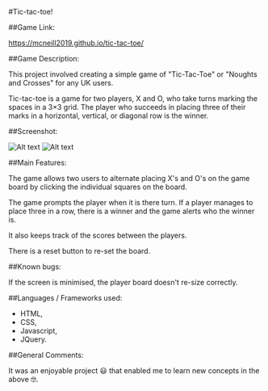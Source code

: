 #Tic-tac-toe!

##Game Link:

https://mcneill2019.github.io/tic-tac-toe/

##Game Description:

This project involved creating a simple game of "Tic-Tac-Toe" or "Noughts and Crosses" for any UK users.

Tic-tac-toe is a game for two players, X and O, who take turns marking the spaces in a 3×3 grid. The player who succeeds in placing three of their marks in a horizontal, vertical, or diagonal row is the winner.

##Screenshot:

![Alt text](https://i.imgur.com/g2dAUFy.png "Screenshot 1")
![Alt text](https://i.imgur.com/yijUA89.png "Screenshot 2")

##Main Features:

The game allows two users to alternate placing X's and O's on the game board by clicking the individual squares on the board.

The game prompts the player when it is there turn. If a player manages to place three in a row, there is a winner and the game alerts who the winner is.

It also keeps track of the scores between the players.

There is a reset button to re-set the board.

##Known bugs:

If the screen is minimised, the player board doesn't re-size correctly.

##Languages / Frameworks used:

* HTML,
* CSS,
* Javascript,
* JQuery.

##General Comments:

It was an enjoyable project :smiley: that enabled me to learn new concepts in the above :nerd_face:.
